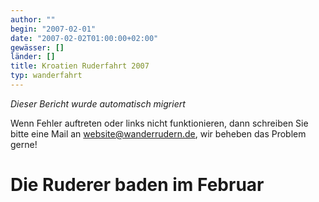 ```yaml
---
author: ""
begin: "2007-02-01"
date: "2007-02-02T01:00:00+02:00"
gewässer: []
länder: []
title: Kroatien Ruderfahrt 2007
typ: wanderfahrt
---
```



*Dieser Bericht wurde automatisch migriert*

Wenn Fehler auftreten oder links nicht funktionieren, dann schreiben Sie bitte eine Mail an website@wanderrudern.de, wir beheben das Problem gerne!



# Die Ruderer baden im Februar



